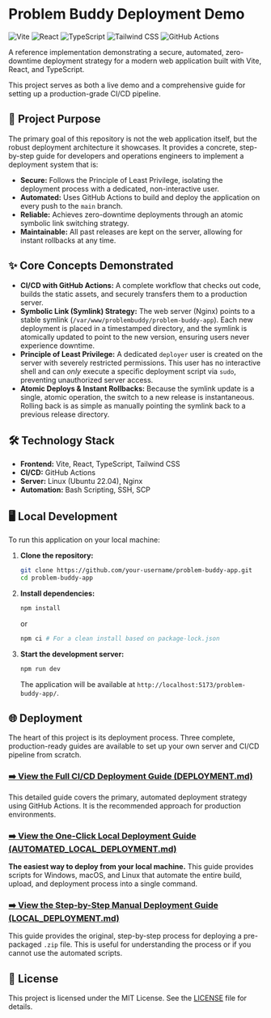 # Problem Buddy Deployment Demo

![Vite](https://img.shields.io/badge/Vite-646CFF?style=for-the-badge&logo=vite&logoColor=white) ![React](https://img.shields.io/badge/React-20232A?style=for-the-badge&logo=react&logoColor=61DAFB) ![TypeScript](https://img.shields.io/badge/TypeScript-007ACC?style=for-the-badge&logo=typescript&logoColor=white) ![Tailwind CSS](https://img.shields.io/badge/Tailwind_CSS-38B2AC?style=for-the-badge&logo=tailwind-css&logoColor=white) ![GitHub Actions](https://img.shields.io/badge/GitHub_Actions-2088FF?style=for-the-badge&logo=github-actions&logoColor=white)

A reference implementation demonstrating a secure, automated, zero-downtime deployment strategy for a modern web application built with Vite, React, and TypeScript.

This project serves as both a live demo and a comprehensive guide for setting up a production-grade CI/CD pipeline.

## 🚀 Project Purpose

The primary goal of this repository is not the web application itself, but the robust deployment architecture it showcases. It provides a concrete, step-by-step guide for developers and operations engineers to implement a deployment system that is:

-   **Secure:** Follows the Principle of Least Privilege, isolating the deployment process with a dedicated, non-interactive user.
-   **Automated:** Uses GitHub Actions to build and deploy the application on every push to the `main` branch.
-   **Reliable:** Achieves zero-downtime deployments through an atomic symbolic link switching strategy.
-   **Maintainable:** All past releases are kept on the server, allowing for instant rollbacks at any time.

## ✨ Core Concepts Demonstrated

-   **CI/CD with GitHub Actions:** A complete workflow that checks out code, builds the static assets, and securely transfers them to a production server.
-   **Symbolic Link (Symlink) Strategy:** The web server (Nginx) points to a stable symlink (`/var/www/problembuddy/problem-buddy-app`). Each new deployment is placed in a timestamped directory, and the symlink is atomically updated to point to the new version, ensuring users never experience downtime.
-   **Principle of Least Privilege:** A dedicated `deployer` user is created on the server with severely restricted permissions. This user has no interactive shell and can *only* execute a specific deployment script via `sudo`, preventing unauthorized server access.
-   **Atomic Deploys & Instant Rollbacks:** Because the symlink update is a single, atomic operation, the switch to a new release is instantaneous. Rolling back is as simple as manually pointing the symlink back to a previous release directory.

## 🛠️ Technology Stack

-   **Frontend:** Vite, React, TypeScript, Tailwind CSS
-   **CI/CD:** GitHub Actions
-   **Server:** Linux (Ubuntu 22.04), Nginx
-   **Automation:** Bash Scripting, SSH, SCP

## 🖥️ Local Development

To run this application on your local machine:

1.  **Clone the repository:**
    ```bash
    git clone https://github.com/your-username/problem-buddy-app.git
    cd problem-buddy-app
    ```

2.  **Install dependencies:**
    ```bash
    npm install
    ```
    or
    ```bash
    npm ci # For a clean install based on package-lock.json
    ```

3.  **Start the development server:**
    ```bash
    npm run dev
    ```
    The application will be available at `http://localhost:5173/problem-buddy-app/`.

## 🌐 Deployment

The heart of this project is its deployment process. Three complete, production-ready guides are available to set up your own server and CI/CD pipeline from scratch.

### [➡️ View the Full CI/CD Deployment Guide (DEPLOYMENT.md)](DEPLOYMENT.md)

This detailed guide covers the primary, automated deployment strategy using GitHub Actions. It is the recommended approach for production environments.

### [➡️ View the One-Click Local Deployment Guide (AUTOMATED_LOCAL_DEPLOYMENT.md)](AUTOMATED_LOCAL_DEPLOYMENT.md)

**The easiest way to deploy from your local machine.** This guide provides scripts for Windows, macOS, and Linux that automate the entire build, upload, and deployment process into a single command.

### [➡️ View the Step-by-Step Manual Deployment Guide (LOCAL_DEPLOYMENT.md)](LOCAL_DEPLOYMENT.md)

This guide provides the original, step-by-step process for deploying a pre-packaged `.zip` file. This is useful for understanding the process or if you cannot use the automated scripts.

## 📄 License

This project is licensed under the MIT License. See the [LICENSE](LICENSE) file for details.